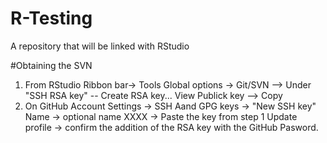 # R-Testing
A repository that will be linked with RStudio

#Obtaining the SVN
  1. From RStudio
      Ribbon bar-> Tools
      Global options ->  Git/SVN --> Under "SSH RSA key" -- Create RSA key...
      View Publick key --> Copy
  2. On GitHub
      Account Settings -> SSH Aand GPG keys -> "New SSH key"
      Name -> optional name
      XXXX -> Paste the key from step 1
      Update profile -> confirm the addition of the RSA key with the GitHub Pasword.
